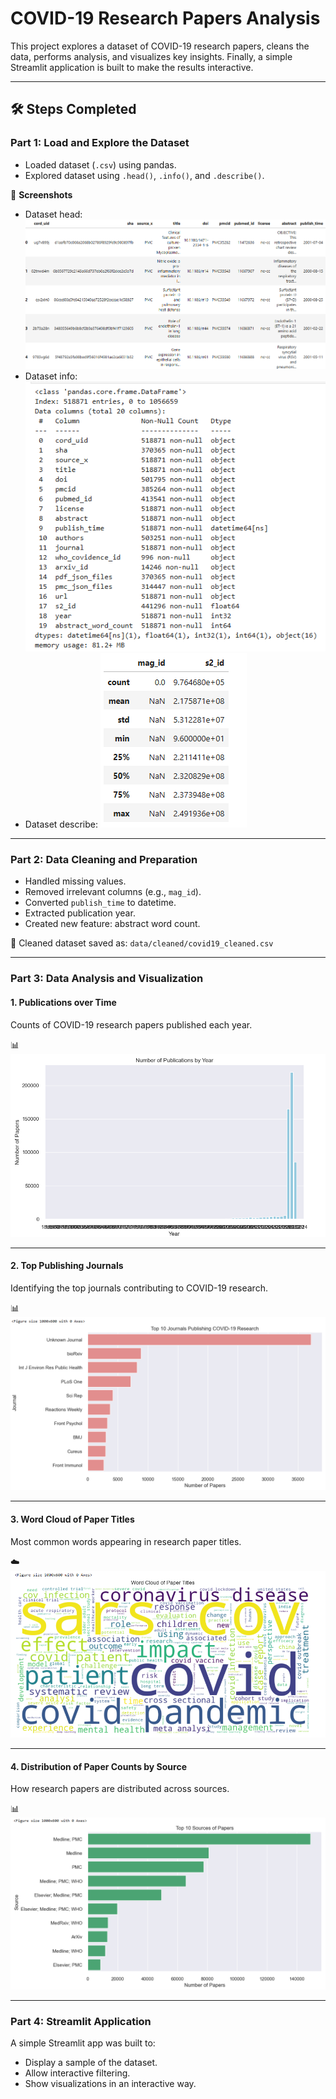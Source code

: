 # COVID-19 Research Papers Analysis

This project explores a dataset of COVID-19 research papers, cleans the data, performs analysis, and visualizes key insights. Finally, a simple Streamlit application is built to make the results interactive.

---

## 🛠️ Steps Completed

### Part 1: Load and Explore the Dataset
- Loaded dataset (`.csv`) using pandas.  
- Explored dataset using `.head()`, `.info()`, and `.describe()`.

📸 **Screenshots**  
- Dataset head: ![head](screenshots/head.png)
- Dataset info: ![info](screenshots/info.png)
- Dataset describe: ![describe](screenshots/describe.png)

---

### Part 2: Data Cleaning and Preparation
- Handled missing values.  
- Removed irrelevant columns (e.g., `mag_id`).  
- Converted `publish_time` to datetime.  
- Extracted publication year.  
- Created new feature: abstract word count.  

📂 Cleaned dataset saved as: `data/cleaned/covid19_cleaned.csv`

---

### Part 3: Data Analysis and Visualization

#### 1. Publications over Time  
Counts of COVID-19 research papers published each year.  

📊 ![Publications](plots/publications.png)

---

#### 2. Top Publishing Journals  
Identifying the top journals contributing to COVID-19 research.  

📊 ![Journals](plots/journals.png)

---

#### 3. Word Cloud of Paper Titles  
Most common words appearing in research paper titles.  

☁️ ![Word Cloud](plots/word_cloud.png)

---

#### 4. Distribution of Paper Counts by Source  
How research papers are distributed across sources.  

📊 ![Paper Counts](plots\sources.png)

---

### Part 4: Streamlit Application
A simple Streamlit app was built to:  
- Display a sample of the dataset.  
- Allow interactive filtering.  
- Show visualizations in an interactive way.  
